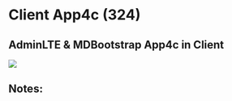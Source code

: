 # Client App4c    (324)  
## AdminLTE & MDBootstrap App4c in Client  
  
<img src="Apps/images/et0324-client-app4c.md_screen1.png" class="img4"><br>
  
## Notes:  
  
